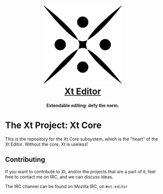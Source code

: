 <h1 align="center">
    <a href="https://github.com/xt-editor/xt">
        <img src="media/logos/PNG/xt-256.png" alt="Xt Editor" width="256" height="256"/>
    </a><br>
    <a href="https://github.com/xt-editor/xt">Xt Editor</a>
</h1>

<h4 align="center">Extendable editing: defy the norm.</h4>

# The Xt Project: Xt Core

This is the repository for the Xt Core subsystem, which is the "heart"
of the Xt Editor. Without the core, Xt is useless!

## Contributing

If you want to contribute to Xt, and/or the projects that are a part
of it, feel free to contact me on IRC, and we can discuss ideas.

The IRC channel can be found on Mozilla IRC, on `#xt-editor`

[xt-install]: /INSTALL.md
